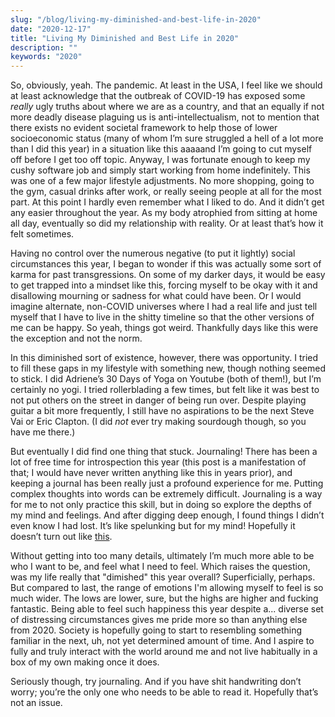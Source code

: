 ```yaml
---
slug: "/blog/living-my-diminished-and-best-life-in-2020"
date: "2020-12-17"
title: "Living My Diminished and Best Life in 2020"
description: ""
keywords: "2020"
---
```


So, obviously, yeah. The pandemic. At least in the USA, I feel like we should at least acknowledge that the outbreak of COVID-19 has exposed some *really* ugly truths about where we are as a country, and that an equally if not more deadly disease plaguing us is anti-intellectualism, not to mention that there exists no evident societal framework to help those of lower socioeconomic status (many of whom I’m sure struggled a hell of a lot more than I did this year) in a situation like this aaaaand I’m going to cut myself off before I get too off topic. Anyway, I was fortunate enough to keep my cushy software job and simply start working from home indefinitely. This was one of a few major lifestyle adjustments. No more shopping, going to the gym, casual drinks after work, or really seeing people at all for the most part. At this point I hardly even remember what I liked to do. And it didn’t get any easier throughout the year. As my body atrophied from sitting at home all day, eventually so did my relationship with reality. Or at least that’s how it felt sometimes. 

Having no control over the numerous negative (to put it lightly) social circumstances this year, I began to wonder if this was actually some sort of karma for past transgressions. On some of my darker days, it would be easy to get trapped into a mindset like this, forcing myself to be okay with it and disallowing mourning or sadness for what could have been. Or I would imagine alternate, non-COVID universes where I had a real life and just tell myself that I have to live in the shitty timeline so that the other versions of me can be happy. So yeah, things got weird. Thankfully days like this were the exception and not the norm.

In this diminished sort of existence, however, there was opportunity. I tried to fill these gaps in my lifestyle with something new, though nothing seemed to stick. I did Adriene’s 30 Days of Yoga on Youtube (both of them!), but I’m certainly no yogi. I tried rollerblading a few times, but felt like it was best to not put others on the street in danger of being run over. Despite playing guitar a bit more frequently, I still have no aspirations to be the next Steve Vai or Eric Clapton. (I did *not* ever try making sourdough though, so you have me there.)

But eventually I did find one thing that stuck. Journaling! There has been a lot of free time for introspection this year (this post is a manifestation of that; I would have never written anything like this in years prior), and keeping a journal has been really just a profound experience for me. Putting complex thoughts into words can be extremely difficult. Journaling is a way for me to not only practice this skill, but in doing so explore the depths of my mind and feelings. And after digging deep enough, I found things I didn’t even know I had lost. It’s like spelunking but for my mind! Hopefully it doesn’t turn out like <a href="https://en.wikipedia.org/wiki/The_Descent" target="_blank" rel="noreferrer">this</a>. 

Without getting into too many details, ultimately I’m much more able to be who I want to be, and feel what I need to feel. Which raises the question, was my life really that "dimished" this year overall? Superficially, perhaps. But compared to last, the range of emotions I'm allowing myself to feel is so much wider. The lows are lower, sure, but the highs are higher and fucking fantastic. Being able to feel such happiness this year despite a... diverse set of distressing circumstances gives me pride more so than anything else from 2020. Society is hopefully going to start to resembling something familiar in the next, uh, not yet determined amount of time. And I aspire to fully and truly interact with the world around me and not live habitually in a box of my own making once it does. 

Seriously though, try journaling. And if you have shit handwriting don’t worry; you’re the only one who needs to be able to read it. Hopefully that’s not an issue.